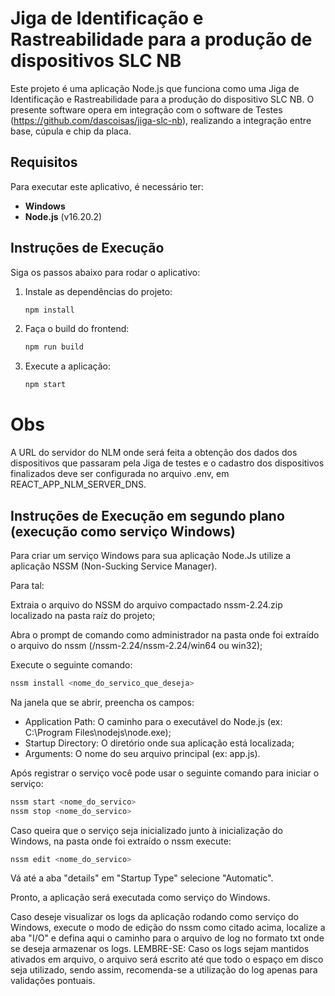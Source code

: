 # Jiga de Identificação e Rastreabilidade para a produção de dispositivos SLC NB

Este projeto é uma aplicação Node.js que funciona como uma Jiga de Identificação e Rastreabilidade para a produção do dispositivo SLC NB. 
O presente software opera em integração com o software de Testes (https://github.com/dascoisas/jiga-slc-nb), realizando a integração entre base, cúpula e chip da placa.

## Requisitos

Para executar este aplicativo, é necessário ter:

- **Windows**
- **Node.js** (v16.20.2)

## Instruções de Execução

Siga os passos abaixo para rodar o aplicativo:

1. Instale as dependências do projeto:
   ```bash
   npm install
   ```

2. Faça o build do frontend:
   ```bash
   npm run build
   ```

3. Execute a aplicação:
    ```bash
   npm start
   ```
# Obs

A URL do servidor do NLM onde será feita a obtenção dos dados dos dispositivos que passaram pela Jiga de testes e o cadastro dos dispositivos finalizados deve ser configurada no arquivo .env, em REACT_APP_NLM_SERVER_DNS.

## Instruções de Execução em segundo plano (execução como serviço Windows)

Para criar um serviço Windows para sua aplicação Node.Js utilize a aplicação NSSM (Non-Sucking Service Manager).

Para tal:

Extraia o arquivo do NSSM do arquivo compactado nssm-2.24.zip localizado na pasta raíz do projeto;

Abra o prompt de comando como administrador na pasta onde foi extraído o arquivo do nssm (/nssm-2.24/nssm-2.24/win64 ou win32);

Execute o seguinte comando:

   ```bash
   nssm install <nome_do_servico_que_deseja>
   ```
Na janela que se abrir, preencha os campos:

 - Application Path: O caminho para o executável do Node.js (ex: C:\Program Files\nodejs\node.exe);
 - Startup Directory: O diretório onde sua aplicação está localizada;
 - Arguments: O nome do seu arquivo principal (ex: app.js).

Após registrar o serviço você pode usar o seguinte comando para iniciar o serviço:

   ```bash
   nssm start <nome_do_servico>
   nssm stop <nome_do_servico>
   ```
Caso queira que o serviço seja inicializado junto à inicialização do Windows, na pasta onde foi extraído o nssm execute:

  ```bash
  nssm edit <nome_do_servico>
  ```
Vá até a aba "details" em "Startup Type" selecione "Automatic".

Pronto, a aplicação será executada como serviço do Windows.

Caso deseje visualizar os logs da aplicação rodando como serviço do Windows, execute o modo de edição do nssm como citado acima, localize a aba "I/O" e defina aqui o caminho para o arquivo de log no formato txt onde se deseja armazenar os logs. LEMBRE-SE: Caso os logs sejam mantidos ativados em arquivo, o arquivo será escrito até que todo o espaço em disco seja utilizado, sendo assim, recomenda-se a utilização do log apenas para validações pontuais.
